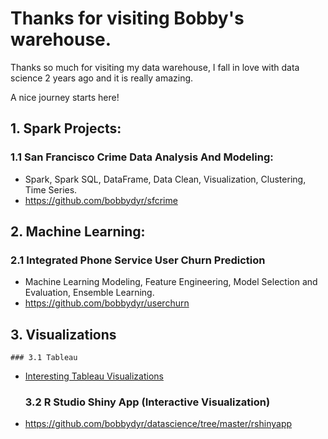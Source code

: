 # Thanks for visiting Bobby's warehouse.
Thanks so much for visiting my data warehouse, I fall in love with data science 2 years ago and it is really amazing.

A nice journey starts here!

## 1. Spark Projects:

### 1.1 San Francisco Crime Data Analysis And Modeling:
  - Spark, Spark SQL, DataFrame, Data Clean, Visualization, Clustering, Time Series.
  - https://github.com/bobbydyr/sfcrime

## 2. Machine Learning:

### 2.1 Integrated Phone Service User Churn Prediction 
  - Machine Learning Modeling, Feature Engineering, Model Selection and Evaluation, Ensemble Learning.
  - https://github.com/bobbydyr/userchurn

## 3. Visualizations
    ### 3.1 Tableau
  - [Interesting Tableau Visualizations](tableau_port/tableau_port.md)

    ### 3.2 R Studio Shiny App (Interactive Visualization)

  - https://github.com/bobbydyr/datascience/tree/master/rshinyapp
